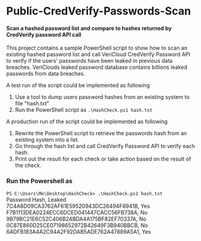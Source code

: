 # Public-CredVerify-Passwords-Scan

#### Scan a hashed password list and compare to hashes returned by CredVerify password API call

This project contains a sample PowerShell script to show how to scan an existing hashed password list and call VeriCloud CredVerify Password API to verify if the users' passwords have been leaked in previous data breaches. VeriClouds leaked password database contains billions leaked passwords from data breaches.  

A test run of the script could be implemented as following

1. Use a tool to dump users password hashes from an existing system to file "hash.txt"
2. Run the PowerShell script as ```.\HashCheck.ps1 hash.txt```

A production run of the script could be implemented as following

1. Rewrite the PowerShell script to retrieve the passwords hash from an existing system into a list.
2. Go through the hash list and call CredVerify Password API to verify each hash.
3. Print out the result for each check or take action based on the result of the check.

### Run the Powershell as

```PS C:\Users\Me\Desktop\HashCheck> .\HashCheck.ps1 hash.txt```  
Password Hash, Leaked  
7C4A8D09CA3762AF61E59520943DC26494F8941B, Yes  
F7B1113DEA0224ECC6DCED041447CACC56FB738A, No  
9B79BC21E6C52C406B24BDA4A175BF82EF70337A, No  
0C87E860D25CE07198652972B42649F3B940BBCB, No  
6ADFB183A4A2C94A2F92DAB5ADE762A47889A5A1, Yes  
